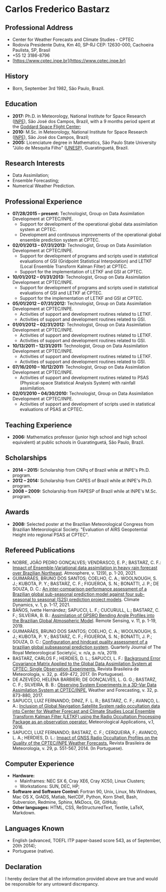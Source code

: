 # Carlos Frederico Bastarz

## Professional Address

* Center for Weather Forecasts and Climate Studies - CPTEC
* Rodovia Presidente Dutra, Km 40, SP-RJ CEP: 12630-000, Cachoeira Paulista, SP, Brasil
* +55 12 3186-8796
* [https://www.cptec.inpe.br](https://www.cptec.inpe.br)

## History

* Born, September 3rd 1982, São Paulo, Brazil.

## Education

* **2017:** Ph.D. in Meteorology, National Institute for Space Research ([INPE](http://inpe.br/posgraduacao/met/)), São José dos Campos, Brazil, with a 9 months period spent at the [Goddard Space Flight Center](https://gmao.gsfc.nasa.gov/);
* **2010:** M.Sc. in Meteorology, National Institute for Space Research ([INPE](http://inpe.br/posgraduacao/met/)), São José dos Campos, Brazil;
* **2005:** Licenciature degree in Mathematics, São Paulo State University "Júlio de Mesquita Filho" ([UNESP](https://www.feg.unesp.br/)), Guaratinguetá, Brazil.

## Research Interests

* Data Assimilation; 
* Ensemble Forecasting;
* Numerical Weather Prediction.

## Professional Experience

* **07/28/2015 – present:** Technologist, Group on Data Assimilation Development at CPTEC/INPE.
    * Support for development of the operational global data assimilation system at CPTEC.
    * Development and continuous improvements of the operational global ensemble prediction system at CPTEC.
* **02/01/2013 – 07/31/2013:** Technologist, Group on Data Assimilation Development at CPTEC/INPE.
    * Support for development of programs and scripts used in statistical evaluations of GSI (Gridpoint Statistical Interpolation) and LETKF (Local Ensemble Transform Kalman Filter) at CPTEC.
    * Support for the implementation of LETKF and GSI at CPTEC.
* **10/01/2012 – 01/31/2013:** Technologist, Group on Data Assimilation Development at CPTEC/INPE.
    * Support for development of programs and scripts used in statistical evaluations of GSI and LETKF at CPTEC.
    * Support for the implementation of LETKF and GSI at CPTEC.
* **05/01/2012 – 07/31/2012:** Technologist, Group on Data Assimilation Development at CPTEC/INPE.
    * Activities of support and development routines related to LETKF.
    * Activities of support and development routines related to GSI.
* **01/01/2012 – 02/31/2012:** Technologist, Group on Data Assimilation Development at CPTEC/INPE.
    * Activities of support and development routines related to LETKF.
    * Activities of support and development routines related to GSI.
* **10/13/2011 – 12/31/2011:** Technologist, Group on Data Assimilation Development at CPTEC/INPE.
    * Activities of support and development routines related to LETKF.
    * Activities of support and development routines related to GSI.
* **07/16/2010 – 10/12/2011:** Technologist, Group on Data Assimilation Development at CPTEC/INPE.
    * Activities of support and development routines related to PSAS (Physical-space Statistical Analysis System) with rainfall assimilation.
* **02/01/2010 – 04/30/2010:** Technologist, Group on Data Assimilation Development at CPTEC/INPE.
    * Activities of support and development of scripts used in statistical evaluations of PSAS at CPTEC.

## Teaching Experience

* **2006:** Mathematics professor (junior high school and high school equivalent) at public schools in Guaratinguetá, São Paulo, Brazil.

## Scholarships

* **2014 – 2015:** Scholarship from CNPq of Brazil while at INPE's Ph.D. program.
* **2012 – 2014:** Scholarship from CAPES of Brazil while at INPE's Ph.D. program.
* **2008 – 2009:** Scholarship from FAPESP of Brazil while at INPE's M.Sc. program.

## Awards

* **2008:** Selected poster at the Brazilian Meteorological Congress from Brazilian Meteorological Society. "Evaluation of AIRS Geopotential Height into regional PSAS at CPTEC".

## Refereed Publications

* NOBRE, JOÃO PEDRO GONÇALVES; VENDRASCO, E. P.; BASTARZ, C. F.: [Impact of Ensemble-Variational data assimilation in heavy rain forecast over Brazilian Northeast](https://www.mdpi.com/2073-4433/12/9/1201). Atmosphere, v. 12(9), p. 1-20, 2021.
* GUIMARÃES, BRUNO DOS SANTOS; COELHO, C. A.; WOOLNOUGH, S. J.; KUBOTA, P. Y.; BASTARZ, C. F.; FIGUEROA, S. N.; BONATTI, J. P.; DE SOUZA, D. C.: [An inter-comparison performance assessment of a Brazilian global sub-seasonal prediction model against four sub-seasonal to seasonal (S2S) prediction project models](https://link.springer.com/article/10.1007/s00382-020-05589-5). Climate Dynamics, v. 1, p. 1-17, 2021.
* BAÑOS, Ivette Hernández; SAPUCCI, L. F.; CUCURULL, L.; BASTARZ, C. F.; SILVEIRA, B. B.: [Assimilation of GPSRO Bending Angle Profiles into the Brazilian Global Atmospheric Model](https://www.mdpi.com/2072-4292/11/3/256). Remote Sensing, v. 11, p. 1-19, 2019.
* GUIMARÃES, BRUNO DOS SANTOS; COELHO, C. A.; WOOLNOUGH, S. J.; KUBOTA, P. Y.; BASTARZ, C. F.; FIGUEROA, S. N.; BONATTI, J. P.; SOUZA, D. C.: [Configuration and hindcast quality assessment of a brazilian global subseasonal prediction system](https://rmets.onlinelibrary.wiley.com/doi/full/10.1002/qj.3725). Quarterly Journal of The Royal Meteorological Society￼, v. n/a, p. n/a, 2019.
* BASTARZ, CARLOS F.; HERDIES, D. L.; SAPUCCI, L. F.: [Background Error Covariance Matrix Applied to the Global Data Assimilation System at CPTEC: Single Observation Experiments.](https://www.scielo.br/j/rbmet/a/8LQNdCV9jJM9whJdpkDLfCh/abstract/?lang=en) Revista Brasileira de Meteorologia, v. 32, p. 459-472, 2017. (In Portuguese).
* DE AZEVEDO, HELENA BARBIERI; DE GONÇALVES, L. G. G.; BASTARZ, C. F.; SILVEIRA, B. B.: [Observing System Experiments in a 3D-Var Data Assimilation System at CPTEC/INPE.](https://journals.ametsoc.org/view/journals/wefo/32/3/waf-d-15-0168_1.xml) Weather and Forecasting, v. 32, p. 873-880, 2017.
* SAPUCCI, LUIZ FERNANDO; DINIZ, F. L. R.; BASTARZ, C. F.; AVANÇO, L. A.: [Inclusion of Global Navigation Satellite System radio occultation data into Center for Weather Forecast and Climate Studies Local Ensemble Transform Kalman Filter (LETKF) using the Radio Occultation Processing Package as an observation operator.](https://rmets.onlinelibrary.wiley.com/doi/full/10.1002/met.1559) Meteorological Applications, v.1, 2016.
* SAPUCCI, LUIZ FERNANDO; BASTARZ, C. F.; CERQUEIRA, F.; AVANCO, L. A.; HERDIES, D. L.: [Impact of GNSS Radio Occultation Profiles on the Quality of the CPTEC/INPE Weather Forecasts.](https://www.scielo.br/j/rbmet/a/Mt5Gr5GpG8ZxqnZS9yfRRxc/abstract/?lang=pt) Revista Brasileira de Meteorologia, v. 29, p. 551-567, 2014. (In Portuguese).

## Computer Experience

* **Hardware:** 
    - Mainframes: NEC SX 6, Cray XE6, Cray XC50, Linux Clusters; 
    - Workstations: SUN, DEC, HP;
* **Software and Software Control:** Fortran 90, Unix, Linux, Ms Windows, Mac OS X, GrADS, Matlab, NetCDF, Python, Korn Shell, Bash, Subversion, Redmine, Sphinx, MkDocs, Git, GitHub;
* **Other languages:** HTML, CSS, ReStructuredText, Textile, LaTeX, Markdown.

## Languages Known

* English (advanced, TOEFL ITP paper-based score 543, as of September, 20th 2014);
* Portuguese (native).

## Declaration

I hereby declare that all the information provided above are true and would be responsible for any untoward discrepancy.
